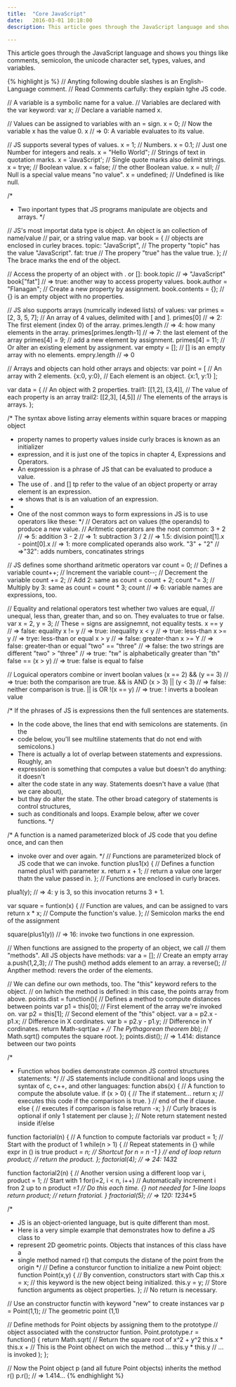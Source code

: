 ```yaml
---
title:  "Core JavaScript"
date:   2016-03-01 10:18:00
description: This article goes through the JavaScript language and shows you things like comments, semicolon, the unicode character set, types, values, and variables.

---
```



This article goes through the JavaScript language and shows you things like comments, semicolon, the unicode character set, types, values, and variables.


{% highlight js %}
// Anyting following double slashes is an English-Language comment.
// Read Comments carfully: they explain tghe JS code.

// A variable is a symbolic name for a value.
// Variables are declared with the var keyword:
var x;				// Declare a variable named x.

// Values can be assigned to variables with an = sign.
x = 0;				// Now the variable x has the value 0.
x				// => 0: A variable evaluates to its value.

// JS supports several types of values.
x = 1;				// Numbers.
x = 0.1;			// Just one Number for integers and reals.
x = "Hello World";		// Strings of text in quotation marks.
x = 'JavaScript';		// Single quote marks also delimit strings.
x = trye;			// Boolean value.
x = false;			// the other Boolean value.
x = null;			// Null is a special value means "no value".
x = undefined;			// Undefined is like null.

/*
 * Two inportant types that JS programs manipulate are objects and arrays.
 */

// JS's most importat data type is object. An object is an collection of name/value
// pair, or a string value map.
var book = {			// objects are enclosed in curley braces.
	topic: "JavaScript",	// The property "topic" has the value "JavaScript".
	fat: true		// The propery "true" has the value true.
};				// The brace marks the end of the object.

// Access the property of an object with . or []:
book.topic			// => "JavaScript"
book["fat"]			// => true: another way to access property values.
book.author = "Flanagan";	// Create a new property by assignment.
book.contents = {};		// {} is an empty object with no properties.

// JS also supports arrays (numrically indexed lists) of values:
var primes = [2, 3, 5, 7];	// An array of 4 values, delimited with [ and ].
primes[0]			// => 2: The first element (index 0) of the array.
primes.length			// => 4: how many elements in the array.
primes[primes.length-1]		// => 7: the last element of the array
primes[4] = 9;			// add a new element by assignment.
primes[4] = 11;			// Or alter an existing element by assignment.
var empty = [];			// [] is an empty array with no elements.
empry.length			// => 0

// Arrays and objects can hold other arrays and objects:
var point = [			// An array with 2 elements.
	{x:0, y:0},		// Each element is an object.
	{x:1, y:1}
];

var data = {			// An object with 2 properties.
	trail1: [[1,2], [3,4]],	// The value of each property is an array
	trail2: [[2,3], [4,5]]	// The elements of the arrays is arrays.
};

/* The syntax above listing array elements within square braces or mapping object
 * property names to property values inside curly braces is known as an initializer
 * expression, and it is just one of the topics in chapter 4, Expressions and Operators.
 * An expression is a phrase of JS that can be evaluated to produce a value.
 * The use of . and [] tp refer to the value of an object property or array element is an expression.
 * => shows that is is an valuation of an expression.
 *
 * One of the nost common ways to form expressions in JS is to use operators like these:
 */
// Oerators act on values (the operands) to produce a new value.
// Aritmetic operators are the nost common:
3 + 2 				// => 5: addition
3 - 2				// => 1: subtraction
3 / 2				// => 1.5: division
point[1].x - point[0].x		// => 1: more complicated operands also work.
"3" + "2"			// =>"32": adds numbers, concatinates strings

// JS defines some shorthand aritmetic operators
var count = 0;			// Defines a variable
count++;			// Increment the variable
count--;			// Decrement the variable
count += 2;			// Add 2: same as count = count + 2;
count *= 3;			// Multiply by 3: same as count = count * 3;
count 				// => 6: variable names are expressions, too.

// Equality and relational operators test whether two values are equal,
// unequal, less than, greater than, and so on. They evaluates to true or false.
var x = 2, y = 3;		// These = signs are assignemnt, not equality tests.
x == y				// => false: equality
x != y				// => true: inequality
x < y				// => true: less-than
x >= y				// => trye: less-than or equal
x > y				// => false: greater-than
x >= Y				// => false: greater-than or equal
"two" == "three"		// => false: the two strings are different
"two" > "three"			// => true: "tw" is alphabetically greater than "th"
false == (x > y)		// => true: false is equal to false

// Loguical operators combine or invert boolan values
(x == 2) && (y == 3)		// => true: both the comparison are true. && is AND
(x > 3) || (y < 3)		// => false: neither comparison is true. || is OR
!(x == y)			// => true: ! inverts a boolean value

/* If the phrases of JS is expressions then the full sentences are statements.
 * In the code above, the lines that end with semicolons are statements. (in the
 * code below, you'll see multiline statements that do not end with semicolons.)
 * There is actually a lot of overlap between statements and expressions. Roughly, an
 * expression is something that computes a value but doesn't do anything: it doesn't
 * alter the code state in any way. Statements doesn't have a value (that we care about),
 * but thay do alter the state. The other broad category of statements is control structures,
 * such as conditionals and loops. Example below, after we cover functions.
 */

/* A function is a named parameterized block of JS code that you define once, and can then
 * invoke over and over again.
 */
// Functions are parameterized block of JS code that we can invoke.
function plus1(x) {		// Defines a function named plus1 with parameter x.
	return x + 1;		// return a value one larger thatn the value passed in.
};				// Functions are enclosed in curly braces.

plua1(y);			// => 4: y is 3, so this invocation returns 3 + 1.

var square = funtion(x) {	// Function are values, and can be assigned to vars
	return x * x;		// Compute the function's value.
};				// Semicolon marks the end of the assignment

square(plus1(y))		// => 16: invoke two functions in one expression.

// When functions are assigned to the property of an object, we call
// them "methods". All JS objects have methods:
var a = [];			// Create an empty array
a.push(1,2,3);			// The push() method adds element to an array.
a reverse();			// Anpther method: revers the order of the elements.

// We can define our own methods, too. The "this" keyword refers to the object.
// on lwhich the method is defined: in this case, the points array from above.
points.dist = function(){	// Defines a method to compute distances between points
	var p1 = this[0];	// First element of the array we're invoked on.
	var p2 = this[1];	// Second element of the "this" object.
	var a = p2.x - p1.x;	// Difference in X cordinates.
	var b = p2.y - p1.y;	// Difference in Y cordinates.
	return Math-sqrt(a*a +	// The Pythagorean theorem
			b*b);	// Math.sqrt() computes the square root.
};
points.dist();			// => 1.414: distance between our two points

/*
 * Function whos bodies demonstrate common JS control structures statements:
 */
// JS statements include conditiional and loops using the syntax of c, c++, and other languages:
function abs(x) {		// A function to compute the absolute value.
	if (x > 0) {		// The if statement...
		return x;	// executes this code if the comparison is true.
	}			// end of the if clause.
	else {			// executes if comparison is false
		return -x;
	}			// Curly braces is optional if only 1 statement per clause
};				// Note return statement nested inside if/else

function factorial(n) {		// A function to compute factorials
	var product = 1;	// Start with the product of 1
	while(n > 1) {		// Repeat statements in {} while expr in () is true
		product *= n;	// Shortcut for n = n -1
	}			// end of loop
	return product;		// return the product.
};
factorial(4);			// => 24: 1*4*3*2

function factorial2(n) {	// Another version using a different loop
	var i, product = 1;	// Start with 1
	for(i=2, i < n, i++)	// Automatically increment i fron 2 up to n
		product *=1	// Do this each time. {} not needed for 1-line loops
	return product;		// return fratorial.
}
fractorial(5);			// => 120: 1*2*3*4*5

/*
 * JS is an object-oriented language, but is quite different than most.
 * Here is a very simple example that demonstrates how to define a JS class to
 * represent 2D geometric points. Objects that instances of this class have a
 * single method named r() that computs the distane of the point from the origin
 */
// Define a consturcor function to initialize a new Point object:
function Point(x,y) {		// By convention, constructors start with Cap
	this.x = x;		// this keyword is the new object being initialized.
	this.y = y;		// Store function arguments as object properties.
};				// No return is necessary.

// Use an constructor functin with keyword "new" to create instances
var p = Point(1,1);		// The geometric point (1,1)

// Define methods for Point objects by assigning them to the prototype
// object associated with the constructor funtion.
Point.prototype.r = function() {
	return Math.sqrt(	  // Return the square root of x^2 + y^2
		this.x * this.x	+ // This is the Point obhect on wich the method ...
		this.y * this.y	  // ... is invoked
	);
};

// Now the Point object p (and all future Point objects) inherits the method r()
p.r();				// => 1.414...
{% endhighlight %}
